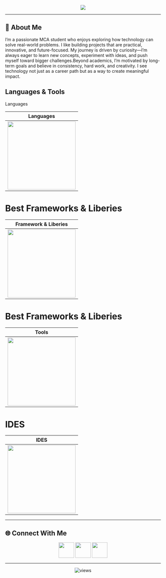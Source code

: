 <!-- Header Banner -->
<p align="center">
  <img src="https://capsule-render.vercel.app/api?type=waving&color=7F3ACE&height=200&section=header&text=I%20am%20Biman&fontSize=50&fontColor=ffffff&animation=fadeIn&fontAlignY=35" />
</p>




---

## 👋 About Me  
I’m a passionate MCA student who enjoys exploring how technology can solve real-world problems. I like building projects that are practical, innovative, and future-focused. My journey is driven by curiosity—I’m always eager to learn new concepts, experiment with ideas, and push myself toward bigger challenges.Beyond academics, I’m motivated by long-term goals and believe in consistency, hard work, and creativity. I see technology not just as a career path but as a way to create meaningful impact.

## Languages & Tools
Languages

| Languages |
|-----------|
| <img src="https://skillicons.dev/icons?i=python,c,cpp,js,php" width="220"/> |
# Best Frameworks & Liberies

| Framework & Liberies |
|----------------------|
| <img src="https://skillicons.dev/icons?i=git,linux,vscode,figma" width="220"/> |

# Best Frameworks & Liberies

| Tools |
|-------|
| <img src="https://skillicons.dev/icons?i=git,linux,vscode,figma" width="220"/> |

# IDES

| IDES |
|-------|
| <img src="https://skillicons.dev/icons?i=git,linux,vscode,figma" width="220"/> |

---



## 🌐 Connect With Me  

<p align="center">
  <a href="https://linkedin.com/in/yourprofile"><img src="https://skillicons.dev/icons?i=linkedin" width="50"/></a>
  <a href="https://twitter.com/yourhandle"><img src="https://skillicons.dev/icons?i=twitter" width="50"/></a>
 <a href="mailto:your@email.com"><img src="https://skillicons.dev/icons?i=gmail" width="50"/></a>
</p>


---

<p align="center">
  <img src="https://komarev.com/ghpvc/?username=MrBimanRoy&label=Profile+Views&color=7F3ACE&style=flat" alt="views"/>
</p>
